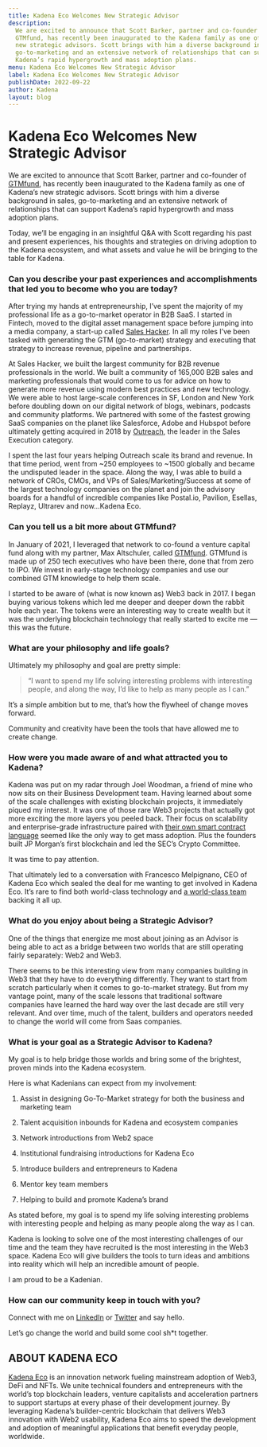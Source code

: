 ```yaml
---
title: Kadena Eco Welcomes New Strategic Advisor
description:
  We are excited to announce that Scott Barker, partner and co-founder of
  GTMfund, has recently been inaugurated to the Kadena family as one of Kadena’s
  new strategic advisors. Scott brings with him a diverse background in sales,
  go-to-marketing and an extensive network of relationships that can support
  Kadena’s rapid hypergrowth and mass adoption plans.
menu: Kadena Eco Welcomes New Strategic Advisor
label: Kadena Eco Welcomes New Strategic Advisor
publishDate: 2022-09-22
author: Kadena
layout: blog
---
```


# Kadena Eco Welcomes New Strategic Advisor

We are excited to announce that Scott Barker, partner and co-founder of
[GTMfund](https://www.gtmfund.com/), has recently been inaugurated to the Kadena
family as one of Kadena’s new strategic advisors. Scott brings with him a
diverse background in sales, go-to-marketing and an extensive network of
relationships that can support Kadena’s rapid hypergrowth and mass adoption
plans.

Today, we’ll be engaging in an insightful Q&A with Scott regarding his past and
present experiences, his thoughts and strategies on driving adoption to the
Kadena ecosystem, and what assets and value he will be bringing to the table for
Kadena.

### Can you describe your past experiences and accomplishments that led you to become who you are today?

After trying my hands at entrepreneurship, I’ve spent the majority of my
professional life as a go-to-market operator in B2B SaaS. I started in Fintech,
moved to the digital asset management space before jumping into a media company,
a start-up called [Sales Hacker](https://www.saleshacker.com/). In all my roles
I’ve been tasked with generating the GTM (go-to-market) strategy and executing
that strategy to increase revenue, pipeline and partnerships.

At Sales Hacker, we built the largest community for B2B revenue professionals in
the world. We built a community of 165,000 B2B sales and marketing professionals
that would come to us for advice on how to generate more revenue using modern
best practices and new technology. We were able to host large-scale conferences
in SF, London and New York before doubling down on our digital network of blogs,
webinars, podcasts and community platforms. We partnered with some of the
fastest growing SaaS companies on the planet like Salesforce, Adobe and Hubspot
before ultimately getting acquired in 2018 by
[Outreach](https://www.outreach.io/), the leader in the Sales Execution
category.

I spent the last four years helping Outreach scale its brand and revenue. In
that time period, went from ~250 employees to ~1500 globally and became the
undisputed leader in the space. Along the way, I was able to build a network of
CROs, CMOs, and VPs of Sales/Marketing/Success at some of the largest technology
companies on the planet and join the advisory boards for a handful of incredible
companies like Postal.io, Pavilion, Esellas, Replayz, Ultrarev and now…Kadena
Eco.

### Can you tell us a bit more about GTMfund?

In January of 2021, I leveraged that network to co-found a venture capital fund
along with my partner, Max Altschuler, called
[GTMfund](https://www.gtmfund.com/). GTMfund is made up of 250 tech executives
who have been there, done that from zero to IPO. We invest in early-stage
technology companies and use our combined GTM knowledge to help them scale.

I started to be aware of (what is now known as) Web3 back in 2017. I began
buying various tokens which led me deeper and deeper down the rabbit hole each
year. The tokens were an interesting way to create wealth but it was the
underlying blockchain technology that really started to excite me — this was the
future.

### What are your philosophy and life goals?

Ultimately my philosophy and goal are pretty simple:

> “I want to spend my life solving interesting problems with interesting people,
> and along the way, I’d like to help as many people as I can.”

It’s a simple ambition but to me, that’s how the flywheel of change moves
forward.

Community and creativity have been the tools that have allowed me to create
change.

### How were you made aware of and what attracted you to Kadena?

Kadena was put on my radar through Joel Woodman, a friend of mine who now sits
on their Business Development team. Having learned about some of the scale
challenges with existing blockchain projects, it immediately piqued my interest.
It was one of those rare Web3 projects that actually got more exciting the more
layers you peeled back. Their focus on scalability and enterprise-grade
infrastructure paired with
[their own smart contract language](./from-haskell-to-pact-my-journey-in-code-toward-a-more-stable-and-secure-environment-for-blockchain-builders-2022-07-01)
seemed like the only way to get mass adoption. Plus the founders built JP
Morgan’s first blockchain and led the SEC’s Crypto Committee.

It was time to pay attention.

That ultimately led to a conversation with Francesco Melpignano, CEO of Kadena
Eco which sealed the deal for me wanting to get involved in Kadena Eco. It’s
rare to find both world-class technology and
[a world-class team](https://kadena.io/about/) backing it all up.

### What do you enjoy about being a Strategic Advisor?

One of the things that energize me most about joining as an Advisor is being
able to act as a bridge between two worlds that are still operating fairly
separately: Web2 and Web3.

There seems to be this interesting view from many companies building in Web3
that they have to do everything differently. They want to start from scratch
particularly when it comes to go-to-market strategy. But from my vantage point,
many of the scale lessons that traditional software companies have learned the
hard way over the last decade are still very relevant. And over time, much of
the talent, builders and operators needed to change the world will come from
Saas companies.

### What is your goal as a Strategic Advisor to Kadena?

My goal is to help bridge those worlds and bring some of the brightest, proven
minds into the Kadena ecosystem.

Here is what Kadenians can expect from my involvement:

1.  Assist in designing Go-To-Market strategy for both the business and
    marketing team

2.  Talent acquisition inbounds for Kadena and ecosystem companies

3.  Network introductions from Web2 space

4.  Institutional fundraising introductions for Kadena Eco

5.  Introduce builders and entrepreneurs to Kadena

6.  Mentor key team members

7.  Helping to build and promote Kadena’s brand

As stated before, my goal is to spend my life solving interesting problems with
interesting people and helping as many people along the way as I can.

Kadena is looking to solve one of the most interesting challenges of our time
and the team they have recruited is the most interesting in the Web3 space.
Kadena Eco will give builders the tools to turn ideas and ambitions into reality
which will help an incredible amount of people.

I am proud to be a Kadenian.

### How can our community keep in touch with you?

Connect with me on [LinkedIn](https://www.linkedin.com/in/ssbarker/) or
[Twitter](https://twitter.com/scottbGTM) and say hello.

Let’s go change the world and build some cool sh\*t together.

## ABOUT KADENA ECO

[Kadena Eco](./kadena-eco-grants-2022-04-21) is an innovation network fueling
mainstream adoption of Web3, DeFi and NFTs. We unite technical founders and
entrepreneurs with the world’s top blockchain leaders, venture capitalists and
acceleration partners to support startups at every phase of their development
journey. By leveraging Kadena’s builder-centric blockchain that delivers Web3
innovation with Web2 usability, Kadena Eco aims to speed the development and
adoption of meaningful applications that benefit everyday people, worldwide.
